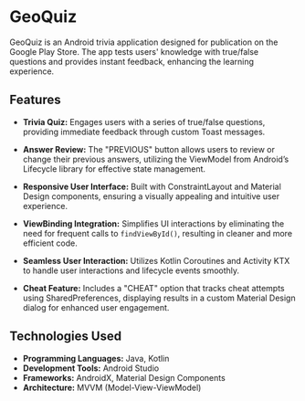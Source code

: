# GeoQuiz

GeoQuiz is an Android trivia application designed for publication on the Google Play Store. The app tests users' knowledge with true/false questions and provides instant feedback, enhancing the learning experience.

## Features

- **Trivia Quiz:** Engages users with a series of true/false questions, providing immediate feedback through custom Toast messages.
  
- **Answer Review:** The "PREVIOUS" button allows users to review or change their previous answers, utilizing the ViewModel from Android’s Lifecycle library for effective state management.

- **Responsive User Interface:** Built with ConstraintLayout and Material Design components, ensuring a visually appealing and intuitive user experience.

- **ViewBinding Integration:** Simplifies UI interactions by eliminating the need for frequent calls to `findViewById()`, resulting in cleaner and more efficient code.

- **Seamless User Interaction:** Utilizes Kotlin Coroutines and Activity KTX to handle user interactions and lifecycle events smoothly.

- **Cheat Feature:** Includes a "CHEAT" option that tracks cheat attempts using SharedPreferences, displaying results in a custom Material Design dialog for enhanced user engagement.

## Technologies Used

- **Programming Languages:** Java, Kotlin
- **Development Tools:** Android Studio
- **Frameworks:** AndroidX, Material Design Components
- **Architecture:** MVVM (Model-View-ViewModel)
